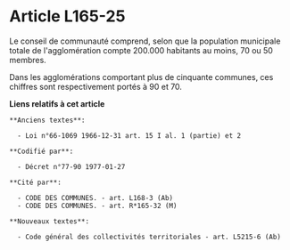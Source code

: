 # Article L165-25

Le conseil de communauté comprend, selon que la population municipale totale de l'agglomération compte 200.000 habitants au
moins, 70 ou 50 membres.

Dans les agglomérations comportant plus de cinquante communes, ces chiffres sont respectivement portés à 90 et 70.

**Liens relatifs à cet article**

	**Anciens textes**:

	  - Loi n°66-1069 1966-12-31 art. 15 I al. 1 (partie) et 2

	**Codifié par**:

	  - Décret n°77-90 1977-01-27

	**Cité par**:

	  - CODE DES COMMUNES. - art. L168-3 (Ab)
	  - CODE DES COMMUNES. - art. R*165-32 (M)

	**Nouveaux textes**:

	  - Code général des collectivités territoriales - art. L5215-6 (Ab)
